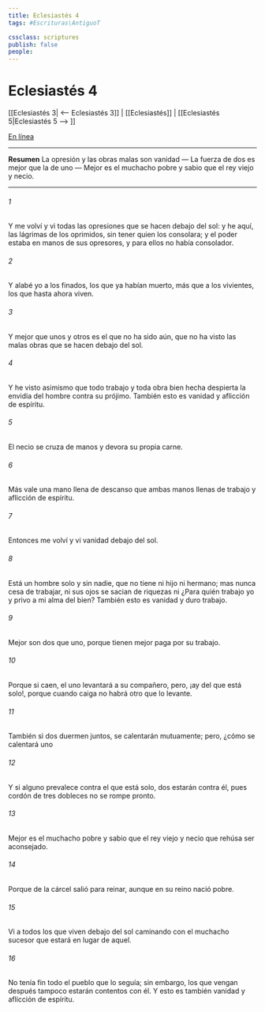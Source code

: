 ```yaml
---
title: Eclesiastés 4
tags: #Escrituras\AntiguoT

cssclass: scriptures
publish: false
people:
---
```


# Eclesiastés 4
[[Eclesiastés 3| <-- Eclesiastés 3]] | [[Eclesiastés]] | [[Eclesiastés 5|Eclesiastés 5 --> ]]

[En línea](https://churchofjesuschrist.org/study/scriptures/ot/eccl/4?lang=spa)

---
__Resumen__
La opresión y las obras malas son vanidad — La fuerza de dos es mejor que la de uno — Mejor es el muchacho pobre y sabio que el rey viejo y necio.

---
###### 1 
Y me volví y vi todas las opresiones que se hacen debajo del sol: y he aquí, las lágrimas de los oprimidos, sin tener quien los consolara; y el poder estaba en manos de sus opresores, y para ellos no había consolador.

###### 2 
Y alabé yo a los finados, los que ya habían muerto, más que a los vivientes, los que hasta ahora viven.

###### 3 
Y mejor que unos y otros es el que no ha sido aún, que no ha visto las malas obras que se hacen debajo del sol.

###### 4 
Y he visto asimismo que todo trabajo y toda obra bien hecha despierta la envidia del hombre contra su prójimo. También esto es vanidad y aflicción de espíritu.

###### 5 
El necio se cruza de manos y devora su propia carne.

###### 6 
Más vale una mano llena de descanso que ambas manos llenas de trabajo y aflicción de espíritu.

###### 7 
Entonces me volví y vi vanidad debajo del sol.

###### 8 
Está un hombre solo y sin nadie, que no tiene ni hijo ni hermano; mas nunca cesa de trabajar, ni sus ojos se sacian de riquezas ni  ¿Para quién trabajo yo y privo a mi alma del bien? También esto es vanidad y duro trabajo.

###### 9 
Mejor son dos que uno, porque tienen mejor paga por su trabajo.

###### 10 
Porque si caen, el uno levantará a su compañero, pero, ¡ay del que está solo!, porque cuando caiga no habrá otro que lo levante.

###### 11 
También si dos duermen juntos, se calentarán mutuamente; pero, ¿cómo se calentará uno 

###### 12 
Y si alguno prevalece contra el que está solo, dos estarán contra él, pues cordón de tres dobleces no se rompe pronto.

###### 13 
Mejor es el muchacho pobre y sabio que el rey viejo y necio que rehúsa ser aconsejado.

###### 14 
Porque de la cárcel salió para reinar, aunque en su reino nació pobre.

###### 15 
Vi a todos los que viven debajo del sol caminando con el muchacho sucesor que estará en lugar de aquel.

###### 16 
No tenía fin todo el pueblo que lo seguía; sin embargo, los que vengan después tampoco estarán contentos con él. Y esto es también vanidad y aflicción de espíritu.

